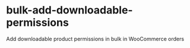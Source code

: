 bulk-add-downloadable-permissions
=================================

Add downloadable product permissions in bulk in WooCommerce orders
